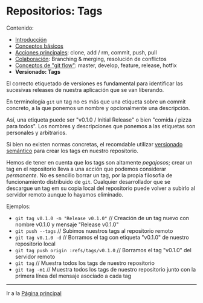# Repositorios: Tags

Contenido:

- [Introducción](../repositories.md)
- [Conceptos básicos](repositories/repositories-basic-concepts.md)
- [Acciones principales](repositories/repositories-main-actions.md): clone, add / rm, commit, push, pull
- [Colaboración](repositories/repositories-collaboration.md): Branching & merging, resolución de conflictos
- [Conceptos de "git flow"](repositories/repositories-git-flow.md): master, develop, feature, release, hotfix
- **Versionado: Tags**

El correcto etiquetado de versiones es fundamental para identificar las sucesivas releases de nuestra aplicación que se van liberando.

En terminología `git` un tag no es más que una etiqueta sobre un commit concreto, a la que ponemos un nombre y opcionalmente una descripción.

Así, una etiqueta puede ser "v0.1.0 / Initial Release" o bien "comida / pizza para todos". Los nombres y descripciones que ponemos a las etiquetas son personales y arbitrarios.

Si bien no existen normas concretas, el recomdable utilizar [versionado semántico](http://semver.org) para crear los tags en nuestro repositorio.

Hemos de tener en cuenta que los tags son altamente _pegajosos_; crear un tag en el repositorio lleva a una acción que podemos considerar _permanente_. No es sencillo borrar un tag, por la propia filosofía de funcionamiento distribuido de `git`. Cualquier desarrollador que se descargue un tag em su copia local del repositorio puede volver a subirlo al servidor remoto aunque lo hayamos eliminado.

Ejemplos:

- `git tag v0.1.0 -m "Release v0.1.0"` // Creación de un tag nuevo con nombre v0.1.0 y mensaje "Release v0.1.0"
- `git push --tags` // Subimos nuestros tags al repositorio remoto
- `git tag v0.1.0 -d` // Borramos el tag con etiqueta "v0.1.0" de nuestro repositorio local
- `git tag push origin :refs/tags/v0.1.0` // Borramos el tag "v0.1.0" del servidor remoto
- `git tag` // Muestra todos los tags de nuestro repositorio
- `git tag -m1` // Muestra todos los tags de nuestro repositorio junto con la primera línea del mensaje asociado a cada tag

---

Ir a la [Página principal](../toc.md)
